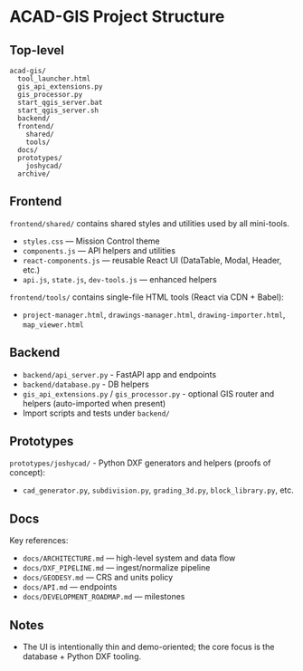 # ACAD-GIS Project Structure

## Top-level
```
acad-gis/
  tool_launcher.html
  gis_api_extensions.py
  gis_processor.py
  start_qgis_server.bat
  start_qgis_server.sh
  backend/
  frontend/
    shared/
    tools/
  docs/
  prototypes/
    joshycad/
  archive/
```

## Frontend
`frontend/shared/` contains shared styles and utilities used by all mini-tools.
- `styles.css` — Mission Control theme
- `components.js` — API helpers and utilities
- `react-components.js` — reusable React UI (DataTable, Modal, Header, etc.)
- `api.js`, `state.js`, `dev-tools.js` — enhanced helpers

`frontend/tools/` contains single-file HTML tools (React via CDN + Babel):
- `project-manager.html`, `drawings-manager.html`, `drawing-importer.html`, `map_viewer.html`

## Backend
- `backend/api_server.py` - FastAPI app and endpoints
- `backend/database.py` - DB helpers
- `gis_api_extensions.py` / `gis_processor.py` - optional GIS router and helpers (auto-imported when present)
- Import scripts and tests under `backend/`

## Prototypes
`prototypes/joshycad/` - Python DXF generators and helpers (proofs of concept):
- `cad_generator.py`, `subdivision.py`, `grading_3d.py`, `block_library.py`, etc.

## Docs
Key references:
- `docs/ARCHITECTURE.md` — high-level system and data flow
- `docs/DXF_PIPELINE.md` — ingest/normalize pipeline
- `docs/GEODESY.md` — CRS and units policy
- `docs/API.md` — endpoints
- `docs/DEVELOPMENT_ROADMAP.md` — milestones

## Notes
- The UI is intentionally thin and demo-oriented; the core focus is the database + Python DXF tooling.
